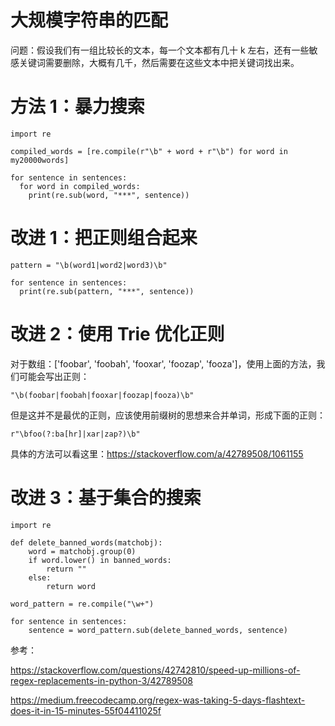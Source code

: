 # 大规模字符串的匹配

<!--
ID: 5a4ac079-77af-4ab7-a2c1-e91535c3632f
Status: publish
Date: 2018-07-20T02:35:00
Modified: 2020-05-16T11:20:28
wp_id: 486
-->

问题：假设我们有一组比较长的文本，每一个文本都有几十 k 左右，还有一些敏感关键词需要删除，大概有几千，然后需要在这些文本中把关键词找出来。

# 方法 1：暴力搜索

```
import re

compiled_words = [re.compile(r"\b" + word + r"\b") for word in my20000words]

for sentence in sentences:
  for word in compiled_words:
    print(re.sub(word, "***", sentence))

```

# 改进 1：把正则组合起来

```
pattern = "\b(word1|word2|word3)\b"

for sentence in sentences:
  print(re.sub(pattern, "***", sentence))
```

# 改进 2：使用 Trie 优化正则

对于数组：['foobar', 'foobah', 'fooxar', 'foozap', 'fooza']，使用上面的方法，我们可能会写出正则：

```
"\b(foobar|foobah|fooxar|foozap|fooza)\b"
```

但是这并不是最优的正则，应该使用前缀树的思想来合并单词，形成下面的正则：

```
r"\bfoo(?:ba[hr]|xar|zap?)\b"
```

具体的方法可以看这里：https://stackoverflow.com/a/42789508/1061155

# 改进 3：基于集合的搜索

```
import re

def delete_banned_words(matchobj):
    word = matchobj.group(0)
    if word.lower() in banned_words:
        return ""
    else:
        return word

word_pattern = re.compile("\w+")

for sentence in sentences:
    sentence = word_pattern.sub(delete_banned_words, sentence)
```




参考：

https://stackoverflow.com/questions/42742810/speed-up-millions-of-regex-replacements-in-python-3/42789508

https://medium.freecodecamp.org/regex-was-taking-5-days-flashtext-does-it-in-15-minutes-55f04411025f
